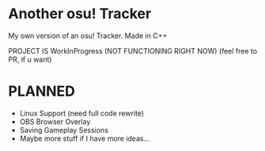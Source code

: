 # Another osu! Tracker
 My own version of an osu! Tracker.
 Made in C++

 PROJECT IS WorkInProgress (NOT FUNCTIONING RIGHT NOW)
 (feel free to PR, if u want)

# PLANNED
- Linux Support (need full code rewrite)
- OBS Browser Overlay
- Saving Gameplay Sessions
- Maybe more stuff if I have more ideas...
  
